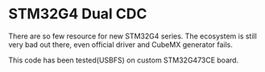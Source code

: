 STM32G4 Dual CDC
=======
There are so few resource for new STM32G4 series. The ecosystem is still very bad out there, even official driver and CubeMX generator fails.

This code has been tested(USBFS) on custom STM32G473CE board.